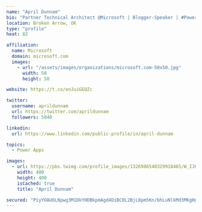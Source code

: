 ```yaml
---
name: "April Dunnam"
bio: "Partner Technical Architect @Microsoft | Blogger-Speaker | #PowerApps, #PowerAutomate, #Office365, #SharePoint | #WIT | #Karaoke Queen"
location: Broken Arrow, OK
type: "profile"
heat: 82

affiliation:
  name: Microsoft
  domain: microsoft.com
  images:
    - url: "/assets/images/organizations/microsoft.com-50x50.jpg"
      width: 50
      height: 50

website: https://t.co/enJuiGEQZc

twitter:
  username: aprildunnam
  url: https://twitter.com/aprildunnam
  followers: 5840

linkedin:
  url: https://www.linkedin.com/public-profile/in/april-dunnam

topics:
  - Power Apps

images:
  - url: https://pbs.twimg.com/profile_images/1326986540329918465/W_IJ6Ih2_400x400.jpg
    width: 400
    height: 400
    isCached: true
    title: "April Dunnam"

secured: "PiyYOAU6LNpwg3M1DkYHDBkpmAgd4DiBC0L2BjL8pm5Kn/bhLuNlkMd3MKgHg2DDx/RHwxiGi7LM5iVlS4uoIze6eHgMioKnY1djqLuc9jimvN0kjfC3thRP9PzGfGbhves7Ig8eKtUG9foi/G/5lODFA5GDhktHsxykPVInbl7cgeMYf/GfqE8GuJgfYJrDk0N9oFRpIF4rRe5Wrg3kJITW6RRgkRafJ7u84S/5+lIaa3nihvSYnZBELLCVCrpV4B3AvX/0nBRbn++5dSi+mLq3Rml2jlzI6tWYDJHsNRsSd8AneHXnJNTdrLgqZRjywK2h0/zV7sstUt4NFbp/fViEXaGPcwtAsR9Zt6EIrUhtTP8Ed2s7jew5wB1nAOEjNYapamsCiMDe08lgO7ryijj3L95n123PbExZ8hvrEBc=;uuU1F4QUa0S1bp2yv+vb5w=="
---
```


